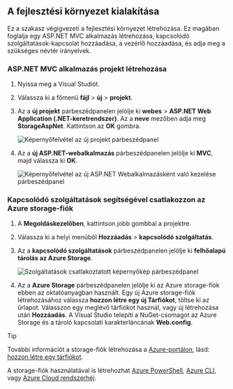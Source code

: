 ## <a name="set-up-the-development-environment"></a>A fejlesztési környezet kialakítása

Ez a szakasz végigvezeti a fejlesztési környezet létrehozása. Ez magában foglalja egy ASP.NET MVC alkalmazás létrehozása, kapcsolódó szolgáltatások-kapcsolat hozzáadása, a vezérlő hozzáadása, és adja meg a szükséges névtér irányelvek.

### <a name="create-an-aspnet-mvc-app-project"></a>ASP.NET MVC alkalmazás projekt létrehozása

1. Nyissa meg a Visual Studiót.

1. Válassza ki a főmenü **fájl** > **új** > **projekt**.

1. Az a **új projekt** párbeszédpanelen jelölje ki **webes** > **ASP.NET Web Application (.NET-keretrendszer)**. Az a **neve** mezőben adja meg **StorageAspNet**. Kattintson az **OK** gombra.

    ![Képernyőfelvétel az új projekt párbeszédpanel](./media/vs-storage-aspnet-getting-started-setup-dev-env/vs-storage-aspnet-getting-started-setup-dev-env-1.png)

1. Az a **új ASP.NET-webalkalmazás** párbeszédpanelen jelölje ki **MVC**, majd válassza ki **OK**.

    ![Képernyőfelvétel az új ASP.NET Webalkalmazásként való kezelése párbeszédpanel](./media/vs-storage-aspnet-getting-started-setup-dev-env/vs-storage-aspnet-getting-started-setup-dev-env-2.png)

### <a name="use-connected-services-to-connect-to-an-azure-storage-account"></a>Kapcsolódó szolgáltatások segítségével csatlakozzon az Azure storage-fiók

1. A **Megoldáskezelőben**, kattintson jobb gombbal a projektre.

2. Válassza ki a helyi menüből **Hozzáadás** > **kapcsolódó szolgáltatás**.

1. Az a **kapcsolódó szolgáltatások** párbeszédpanelen jelölje ki **felhőalapú tárolás az Azure Storage**.

    ![Szolgáltatások csatlakoztatott képernyőkép párbeszédpanel](./media/vs-storage-aspnet-getting-started-setup-dev-env/vs-storage-aspnet-getting-started-setup-dev-env-3.png)

1. Az a **Azure Storage** párbeszédpanelen jelölje ki az Azure storage-fiók ebben az oktatóanyagban használt. Egy új Azure storage-fiók létrehozásához válassza **hozzon létre egy új Tárfiókot**, töltse ki az űrlapot. Válasszon egy meglévő tárfiókot használ, vagy új létrehozása után **Hozzáadás**. A Visual Studio telepíti a NuGet-csomagot az Azure Storage és a tároló kapcsolati karakterláncának **Web.config**.

> [!TIP]
> További információt a storage-fiók létrehozása a [Azure-portálon](https://portal.azure.com), lásd: [hozzon létre egy tárfiókot](../articles/storage/common/storage-create-storage-account.md#create-a-storage-account).
>
> A storage-fiók használatával is létrehozhat [Azure PowerShell](../articles/storage/common/storage-powershell-guide-full.md), [Azure CLI](../articles/storage/common/storage-azure-cli.md), vagy [Azure Cloud rendszerhéj](../articles/cloud-shell/overview.md).

